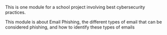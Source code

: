 This is one module for a school project involving best cybersecurity practices.

This module is about Email Phishing, the different types of email that can be considered phishing, and how to identify these types of emails
